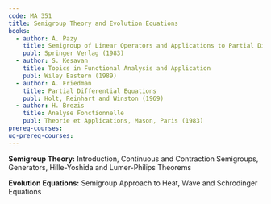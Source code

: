 ```yaml
---
code: MA 351
title: Semigroup Theory and Evolution Equations
books:
  - author: A. Pazy
    title: Semigroup of Linear Operators and Applications to Partial Differential Equations
    publ: Springer Verlag (1983)
  - author: S. Kesavan
    title: Topics in Functional Analysis and Application
    publ: Wiley Eastern (1989)
  - author: A. Friedman
    title: Partial Differential Equations
    publ: Holt, Reinhart and Winston (1969)
  - author: H. Brezis
    title: Analyse Fonctionnelle
    publ: Theorie et Applications, Mason, Paris (1983)
prereq-courses: 
ug-prereq-courses: 
---
```




__Semigroup Theory:__ Introduction, Continuous and Contraction Semigroups, Generators, Hille-Yoshida and Lumer-Philips Theorems

__Evolution Equations:__ Semigroup Approach to Heat, Wave and Schrodinger Equations
